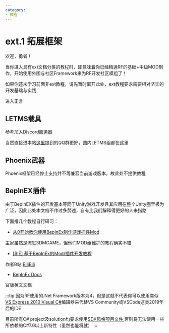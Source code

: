```yaml
---
category: 
- 教程
---
```

# ext.1 拓展框架

欢迎，勇者！

当你进入具有ext文档分类的教程时，即意味着你已经精通RF的基础+中级MOD制作，开始使用外围与社区Framework来为RF开发社区模组了！

如果你还未学习前面非ext教程，请先暂时离开此处，ext教程要求需要相对坚实的开发基础与实践

进入正言

## LETMS载具

参考加入[Discord服务器](https://discord.gg/7JBHD4cKVU)

当然直接进本站[这里](./README.md#社区服务支持)提到的QQ群更好，国内LETMS组都在这里

## Phoenix武器

Phoenix框架已经停止支持并不再兼容当前游戏版本，故此处不提供教程

## BepInEX插件

由于BepInEX插件的开发基本等同于Unity游戏开发且其应用在整个Unity圈里极为广泛，因此此处本文档不作过多赘述，自有比我们解释得更好的人来指路

下面推几个教程自行研习：

- [从0开始教你使用BepInEx制作游戏插件Mod](https://mod.3dmgame.com/wiki/BepInEx)

主家虽然是流氓3DMGAME，但他们MOD组维护的教程确实不错

- [\[BIE\] 基于BepInEx的Mod/插件开发教程](https://nga.178.com/read.php?tid=25006771)

作者B站:[BiliBili](https://space.bilibili.com/1306433)

- [BepInEx Docs](https://docs.bepinex.dev/)

官版英文文档

:::tip
因为RF使用的.Net Framework版本为4，但是这就不代表你可以使用类似[VS Express 2010 Visual C#](https://visualstudio.microsoft.com/zh-hans/dev-essentials/)编辑器来代替VS Community或VSCode这类2019年后的IDE

目前所有C# project及solution均要求使用[SDK风格项目文件](https://zhuanlan.zhihu.com/p/408933763),否则将无法使用一些所依赖的C#7.0以上新特性（虽然也能将就）
:::
